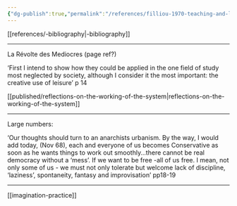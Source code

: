 ```yaml
---
{"dg-publish":true,"permalink":"/references/filliou-1970-teaching-and-learning-as-performance-arts/","noteIcon":""}
---
```


[[references/-bibliography\|-bibliography]]

---

La Révolte des Mediocres (page ref?)

‘First I intend to show how they could be applied in the one field of study most neglected by society, although I consider it the most important: the creative use of leisure’ p 14

[[published/reflections-on-the-working-of-the-system\|reflections-on-the-working-of-the-system]] 

---

Large numbers:

‘Our thoughts should turn to an anarchists urbanism. By the way, I would add today, (Nov 68), each and everyone of us becomes Conservative as soon as he wants things to work out smoothly…there cannot be real democracy without a ‘mess’. If we want to be free -all of us free. I mean, not only some of us - we must not only tolerate but welcome lack of discipline, ‘laziness’, spontaneity, fantasy and improvisation’ pp18-19

---


[[imagination-practice]] 
